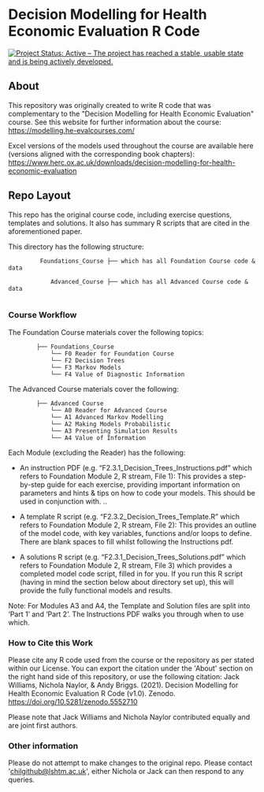 # Decision Modelling for Health Economic Evaluation R Code

[![Project Status: Active – The project has reached a stable, usable state and is being actively developed.](https://www.repostatus.org/badges/latest/active.svg)](https://www.repostatus.org/#active)
## About

This repository was originally created to write R code that was complementary to the "Decision Modelling for Health Economic Evaluation" course. See this website for further information about the course: https://modelling.he-evalcourses.com/

Excel versions of the models used throughout the course are available here (versions aligned with the corresponding book chapters): https://www.herc.ox.ac.uk/downloads/decision-modelling-for-health-economic-evaluation 


## Repo Layout

This repo has the original course code, including exercise questions, templates and solutions. It also has summary R scripts that are cited in the aforementioned paper.

This directory has the following structure:

```
         Foundations_Course ├── which has all Foundation Course code & data
                            
            Advanced_Course ├── which has all Advanced Course code & data
         
```

### Course Workflow

The Foundation Course materials cover the following topics: 

```
        ├── Foundations_Course 
            └── F0 Reader for Foundation Course 
            └── F2 Decision Trees
            └── F3 Markov Models 
            └── F4 Value of Diagnostic Information                             
```

The Advanced Course materials cover the following:

```
        ├── Advanced Course 
            └── A0 Reader for Advanced Course 
            └── A1 Advanced Markov Modelling
            └── A2 Making Models Probabilistic 
            └── A3 Presenting Simulation Results
            └── A4 Value of Information                               
```

Each Module (excluding the Reader) has the following:

* An instruction PDF (e.g. “F2.3.1_Decision_Trees_Instructions.pdf” which refers to Foundation Module 2, R stream, File 1): This provides a step-by-step guide for each exercise, providing important information on parameters and hints & tips on how to code your models. This should be used in conjunction with. ..

* A template R script (e.g. “F2.3.2_Decision_Trees_Template.R” which refers to Foundation Module 2, R stream, File 2): This provides an outline of the model code, with key variables, functions and/or loops to define. There are blank spaces to fill whilst following the Instructions pdf.

* A solutions R script (e.g. “F2.3.1_Decision_Trees_Solutions.pdf” which refers to Foundation Module 2, R stream, File 3) which provides a completed model code script, filled in for you. If you run this R script (having in mind the section below about directory set up), this will provide the fully functional models and results.

Note: For Modules A3 and A4, the Template and Solution files are split into ‘Part 1’ and ‘Part 2’. The Instructions PDF walks you through when to use which.


### How to Cite this Work

Please cite any R code used from the course or the repository as per stated within our License. You can export the citation under the 'About' section on the right hand side of this repository, or use the following citation: 
Jack Williams, Nichola Naylor, & Andy Briggs. (2021). Decision Modelling for Health Economic Evaluation R Code (v1.0). Zenodo. https://doi.org/10.5281/zenodo.5552710

Please note that Jack Williams and Nichola Naylor contributed equally and are joint first authors. 

### Other information

Please do not attempt to make changes to the original repo. 
Please contact 'chilgithub@lshtm.ac.uk', either Nichola or Jack can then respond to any queries. 

